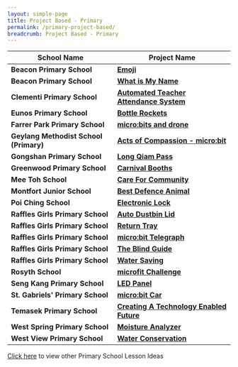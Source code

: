 ```yaml
---
layout: simple-page
title: Project Based - Primary
permalink: /primary-project-based/
breadcrumb: Project Based - Primary
---
```


| School Name | Project Name |
|--|--|
| **Beacon Primary School** | **[Emoji](/beacon-primary-emoji/)** |
| **Beacon Primary School** | **[What is My Name](/beacon-primary-what-is-my-name/)** |
| **Clementi Primary School** | **[Automated Teacher Attendance System](/clementi-primary-automated-teachers-attendance-system/)** |
| **Eunos Primary School** | **[Bottle Rockets](/eunos-primary-bottle-rockets/)** |
| **Farrer Park Primary School** | **[micro:bits and drone](/farrer-park-primary-microbits-and-drone/)** |
| **Geylang Methodist School (Primary)** | **[Acts of Compassion - micro:bit](/geylang-methodist-school-primary-acts-of-compassion-microbit/)** |
| **Gongshan Primary School** | **[Long Qiam Pass](/gongshan-primary-long-qiam-pass/)** |
| **Greenwood Primary School** | **[Carnival Booths](/greenwood-carnival-booths-project/)** |
| **Mee Toh School** | **[Care For Community](/mee-toh-school-care-for-community/)** |
| **Montfort Junior School** | **[Best Defence Animal](/montfort-junior-best-defence-animal/)** |
| **Poi Ching School** | **[Electronic Lock](/poi-ching-electronic-lock/)** |
| **Raffles Girls Primary School** | **[Auto Dustbin Lid](/raffles-girls-primary-auto-dustbin-lid/)** |
| **Raffles Girls Primary School** | **[Return Tray](/raffles-girls-primary-return-tray/)** |
| **Raffles Girls Primary School** | **[micro:bit Telegraph](/raffles-girls-primary-telegraph/)** |
| **Raffles Girls Primary School** | **[The Blind Guide](/raffles-girls-primary-the-blind-guide/)** |
| **Raffles Girls Primary School** | **[Water Saving](/raffles-girls-primary-water-saving/)** |
| **Rosyth School** | **[microfit Challenge](/roysth-school-microfit-challenge/)** |
| **Seng Kang Primary School** | **[LED Panel](/sengkang-primary-led-panel/)** |
| **St. Gabriels' Primary School** | **[micro:bit Car](/st-gabriels-microbit-car/)** |
| **Temasek Primary School** | **[Creating A Technology Enabled Future](/temasek-primary-creating-a-technology-enabled-future/)** |
| **West Spring Primary School** | **[Moisture Analyzer](/west-spring-primary-moisture-analyzer/)** |
| **West View Primary School** | **[Water Conservation](/west-view-primary-water-conservation)** |

[Click here](/in-schools/digital-maker/lesson-ideas-primary/) to view other Primary School Lesson Ideas
